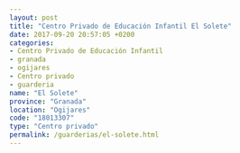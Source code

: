 ```yaml
---
layout: post
title: "Centro Privado de Educación Infantil El Solete"
date: 2017-09-20 20:57:05 +0200
categories:
- Centro Privado de Educación Infantil
- granada
- ogijares
- Centro privado
- guarderia
name: "El Solete"
province: "Granada"
location: "Ogijares"
code: "18013307"
type: "Centro privado"
permalink: /guarderias/el-solete.html
---
```


